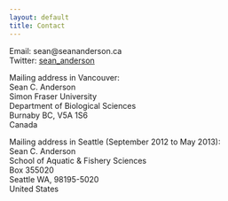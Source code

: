 ```yaml
---
layout: default
title: Contact
---
```


Email\: sean<span style="display:none">ignorethis</span>@seananderson.ca<br />
Twitter\: [sean_anderson](https://twitter.com/sean_anderson)<br />
<!-- Flickr\: [seananderson](http://flickr.com/photos/seananderson) -->

Mailing address in Vancouver:<br />
Sean C. Anderson<br />
Simon Fraser University<br />
Department of Biological Sciences<br />
Burnaby BC, V5A 1S6<br />
Canada

Mailing address in Seattle (September 2012 to May 2013):<br />
Sean C. Anderson<br />
School of Aquatic & Fishery Sciences<br />
Box 355020<br />
Seattle WA, 98195-5020<br />
United States
